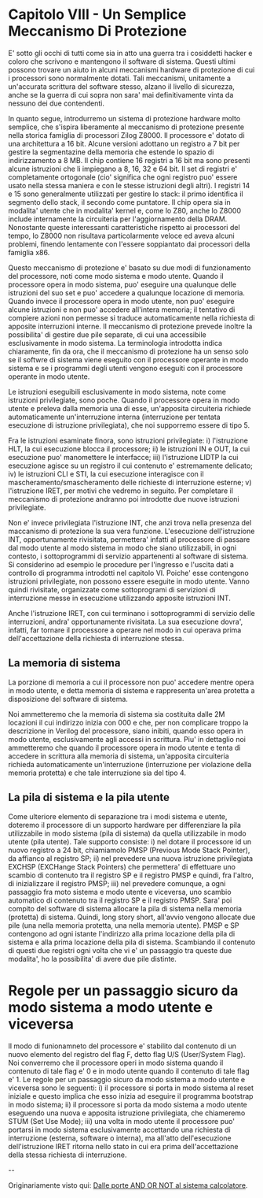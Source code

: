 # Capitolo VIII - Un Semplice Meccanismo Di Protezione

E' sotto gli occhi di tutti come sia in atto una guerra tra i cosiddetti hacker
e coloro che scrivono e mantengono il software di sistema. Questi ultimi possono
trovare un aiuto in alcuni meccanismi hardware di protezione di cui i processori
sono normalmente dotati. Tali meccanismi, unitamente a un'accurata scrittura del
software stesso, alzano il livello di sicurezza, anche se la guerra di cui sopra
non sara' mai definitivamente vinta da nessuno dei due contendenti.

In quanto segue, introdurremo un sistema di protezione hardware molto semplice,
che s'ispira liberamente al meccanismo di protezione presente nella storica
famiglia di processori Zilog Z8000. Il processore e' dotato di una architettura
a 16 bit. Alcune versioni adottano un registro a 7 bit per gestire la
segmentazine della memoria che estende lo spazio di indirizzamento a 8 MB. Il
chip contiene 16 registri a 16 bit ma sono presenti alcune istruzioni che li
impiegano a 8, 16, 32 e 64 bit. Il set di registri e' completamente ortogonale
(cio' significa che ogni registro puo' essere usato nella stessa maniera e con
le stesse istruzioni degli altri). I registri 14 e 15 sono generalmente
utilizzati per gestire lo stack: il primo identifica il segmento dello stack, il
secondo come puntatore. Il chip opera sia in modalita' utente che in modalita'
kernel e, come lo Z80, anche lo Z8000 include internamente la circuiteria per
l'aggiornamento della DRAM. Nonostante queste interessanti caratteristiche
rispetto ai processori del tempo, lo Z8000 non risultava particolarmente veloce
ed aveva alcuni problemi, finendo lentamente con l'essere soppiantato dai
processori della famiglia x86.

Questo meccanismo di protezione e' basato su due modi di funzionamento del
processore, noti come modo sistema e modo utente. Quando il processore opera in
modo sistema, puo' eseguire una qualunque delle istruzioni del suo set e puo'
accedere a qualunque locazione di memoria. Quando invece il processore opera in
modo utente, non puo' eseguire alcune istruzioni e non puo' accedere all'intera
memoria; il tentativo di compiere azioni non permesse si traduce automaticamente
nella richiesta di apposite interruzioni interne. Il meccanismo di protezione
prevede inoltre la possibilita' di gestire due pile separate, di cui una
accessibile esclusivamente in modo sistema. La terminologia introdotta indica
chiaramente, fin da ora, che il meccanismo di protezione ha un senso solo se il
softwre di sistema viene eseguito con il processore operante in modo sistema e
se i programmi degli utenti vengono eseguiti con il processore operante in modo
utente.

Le istruzioni eseguibili esclusivamente in modo sistema, note come istruzioni
privilegiate, sono poche. Quando il processore opera in modo utente e preleva
dalla memoria una di esse, un'apposita circuiteria richiede automaticamente
un'interruzione interna (interruzione per tentata esecuzione di istruzione
privilegiata), che noi supporremo essere di tipo 5.

Fra le istruzioni esaminate finora, sono istruzioni privilegiate: i)
l'istruzione HLT, la cui esecuzione blocca il processore; ii) le istruzioni IN e
OUT, la cui esecuzione puo' manomettere le interfacce; iii) l'istruzione LIDTP
la cui esecuzione agisce su un registro il cui contenuto e' estremamente
delicato; iv) le istruzioni CLI e STI, la cui esecuzione interagisce con il
mascheramento/smascheramento delle richieste di interruzione esterne; v)
l'istruzione IRET, per motivi che vedremo in seguito. Per completare il
meccanismo di protezione andranno poi introdotte due nuove istruzioni
privilegiate.

Non e' invece privilegiata l'istruzione  INT, che anzi trova nella presenza del
maccanismo di protezione la sua vera funzione. L'esecuzione dell'istruzione INT,
opportunamente rivisitata, permettera' infatti al processore di passare dal modo
utente al modo sistema in modo che siano utilizzabili, in ogni contesto, i
sottoprogrammi di servizio appartenenti al software di sistema. Si considerino
ad esempio le procedure per l'ingresso e l'uscita dati a controllo di programma
introdotti nel capitolo VI. Poiche' esse contengono istruzioni privilegiate, non
possono essere eseguite in modo utente. Vanno quindi rivisitate, organizzate
come sottoprogrami di servizioni di interruzione messe in esecuzione utilizzando
apposite istruzioni INT.

Anche l'istruzione IRET, con cui terminano i sottoprogrammi di servizio delle
interruzioni, andra' opportunamente rivisitata. La sua esecuzione dovra',
infatti, far tornare il processore a operare nel modo in cui operava prima
dell'accettazione della richiesta di interruzione stessa.

## La memoria di sistema
La porzione di memoria a cui il processore non puo'
accedere mentre opera in modo utente, e detta memoria di sistema e rappresenta
un'area protetta a disposizione del software di sistema.

Noi ammetteremo che la memoria di sistema sia costituita dalle 2M locazioni il
cui indirizzo inizia con 000 e che, per non complicare troppo la descrizione in
Verilog del processore, siano inibiti, quando esso opera in modo utente,
esclusivamente agli accessi in scrittura. Piu' in dettaglio noi ammetteremo che
quando il processore opera in modo utente e tenta di accedere in scrittura alla
memoria di sistema, un'apposita circuiteria richieda automaticamente
un'interruzione (interruzione per violazione della memoria protetta) e che tale
interruzione sia del tipo 4.

## La pila di sistema e la pila utente

Come ulteriore elemento di separazione tra i modi sistema e utente, doteremo il
processore di un supporto hardware per differenziare la pila utilizzabile in
modo sistema (pila di sistema) da quella utilizzabile in modo utente (pila
utente). Tale supporto consiste: i) nel dotare il processore id un nuovo
registro a 24 bit, chiamiamolo PMSP (Previous Mode Stack Pointer), da affianco
al registro SP; ii) nel prevedere una nuova istruzione privilegiata EXCHSP
(EXCHange Stack Pointers) che permettera' di effettuare uno scambio di contenuto
tra il registro SP e il registro PMSP e quindi, fra l'altro, di inizializzare il
registro PMSP; iii) nel prevedere comunque, a ogni passaggio fra moto sistema e
modo utente e viceversa, uno scambio automatico di contenuto tra il registro SP
e il registro PMSP. Sara' poi compito del software di sistema allocare la pila
di sistema nella memoria (protetta) di sistema. Quindi, long story short,
all'avvio vengono allocate due pile (una nella memoria protetta, una nella
memoria utente). PMSP e SP contengono ad ogni istante l'indirizzo alla prima
locazione della pila di sistema e alla prima locazione della pila di sistema.
Scambiando il contenuto di questi due registri ogni volta che vi e' un passaggio
tra queste due modalita', ho la possibilita' di avere due pile distinte.

# Regole per un passaggio sicuro da modo sistema a modo utente e viceversa

Il modo di funionamneto del processore e' stabilito dal contenuto di un nuovo
elemento del registro del flag F, detto flag U/S (User/System Flag). Noi
converremo che il processore operi in modo sistema quando il contenuto di tale
flag e' 0 e in modo utente quando il contenuto di tale flag e' 1. Le regole per
un passaggio sicuro da modo sistema a modo utente e viceversa sono le seguenti:
i) il processore si porta in modo sistema al reset iniziale e questo implica che
esso inizia ad eseguire il programma bootstrap in modo sistema; ii) il
processore si porta da modo sistema a modo utente eseguendo una nuova e apposita
istruzione privilegiata, che chiameremo STUM (Set Use Mode); iii) una volta in
modo utente il processore puo' portarsi in modo sistema esclusivamente
accettando una richiesta di interruzione (esterna, software o interna), ma
all'atto dell'esecuzione dell'istruzione IRET ritorna nello stato in cui era
prima dell'accettazione della stessa richiesta di interruzione.

--

Originariamente visto qui: [Dalle porte AND OR NOT al sistema
calcolatore](http://www.edizioniets.com/scheda.asp?n=9788846743114).

